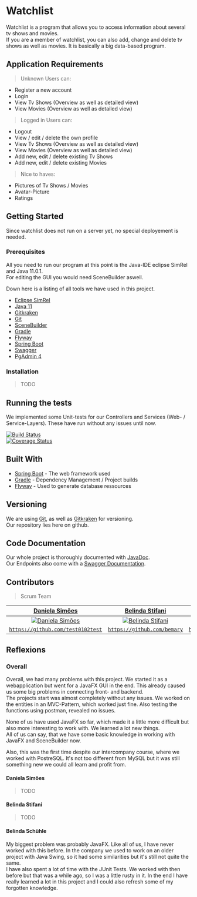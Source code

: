 # Watchlist

Watchlist is a program that allows you to access information about several tv shows and movies. <br>
If you are a member of watchlist, you can also add, change and delete tv shows as well as movies. It is basically a big data-based program. 

## Application Requirements

> Unknown Users can:
- Register a new account
- Login
- View Tv Shows (Overview as well as detailed view)
- View Movies (Overview as well as detailed view)

> Logged in Users can:
- Logout
- View / edit / delete the own profile
- View Tv Shows (Overview as well as detailed view)
- View Movies (Overview as well as detailed view)
- Add new, edit / delete existing Tv Shows
- Add new, edit / delete existing Movies

> Nice to haves:
- Pictures of Tv Shows / Movies
- Avatar-Picture
- Ratings

## Getting Started

Since watchlist does not run on a server yet, no special deployement is needed. 

### Prerequisites

All you need to run our program at this point is the Java-IDE eclipse SimRel and Java 11.0.1.<br>
For editing the GUI you would need SceneBuilder aswell.

Down here is a listing of all tools we have used in this project. 

- [Eclipse SimRel](https://www.eclipse.org/downloads/)
- [Java 11](https://www.oracle.com/technetwork/java/javase/downloads/jdk11-downloads-5066655.html)
- [Gitkraken](https://www.gitkraken.com)
- [Git](https://git-scm.com/)
- [SceneBuilder](https://gluonhq.com/products/scene-builder/)
- [Gradle](https://gradle.org/)
- [Flyway](https://flywaydb.org/)
- [Spring Boot](https://spring.io/projects/spring-boot)
- [Swagger](https://swagger.io/)
- [PgAdmin 4](https://www.pgadmin.org/)

### Installation

> TODO

## Running the tests

We implemented some Unit-tests for our Controllers and Services (Web- / Service-Layers). These have run without any issues until now. 

[![Build Status](http://img.shields.io/travis/badges/badgerbadgerbadger.svg?style=flat-square)](https://travis-ci.org/badges/badgerbadgerbadger)<br>
[![Coverage Status](http://img.shields.io/coveralls/badges/badgerbadgerbadger.svg?style=flat-square)](https://coveralls.io/r/badges/badgerbadgerbadger)


## Built With

* [Spring Boot](https://spring.io/projects/spring-boot) - The web framework used
* [Gradle](https://gradle.org/) - Dependency Management / Project builds
* [Flyway](https://flywaydb.org/) - Used to generate database ressources


## Versioning

We are using [Git](https://git-scm.com/), as well as [Gitkraken](https://www.gitkraken.com/)  for versioning. <br>
Our repository lies here on github. 


## Code Documentation

Our whole project is thoroughly documented with [JavaDoc](https://docs.oracle.com/javase/8/docs/technotes/tools/windows/javadoc.html).<br>Our Endpoints also come with a [Swagger Documentation](https://swagger.io/). 


## Contributors

> Scrum Team

| <a href="https://github.com/test0102test" target="_blank">**Daniela Simões**</a> | <a href="https://github.com/bemary" target="_blank">**Belinda Stifani**</a> | <a href="https://github.com/Lingelingeling" target="_blank">**Belinda Schühle**</a> |
| :---: |:---:| :---:|
| [![Daniela Simões](https://avatars1.githubusercontent.com/u/4284691?v=3&s=200)](https://github.com/test0102test)    | [![Belinda Stifani](https://avatars1.githubusercontent.com/u/4284691?v=3&s=200)](https://github.com/bemary) | [![Belinda Schühle](https://avatars1.githubusercontent.com/u/4284691?v=3&s=200)](https://github.com/Lingelingeling)  |
| <a href="https://github.com/test0102test" target="_blank">`https://github.com/test0102test`</a> | <a href="https://github.com/bemary" target="_blank">`https://github.com/bemary`</a> | <a href="https://github.com/Lingelingeling" target="_blank">`https://github.com/Lingelingeling`</a> |


## Reflexions

### Overall

Overall, we had many problems with this project. We started it as a webapplication but went for a JavaFX GUI in the end. This already caused us some big problems in connecting front- and backend. <br>
The projects start was almost completely without any issues. We worked on the entities in an MVC-Pattern, which worked just fine. Also testing the functions using postman, revealed no issues. 

None of us have used JavaFX so far, which made it a little more difficult but also more interesting to work with. We learned a lot new things. <br>
All of us can say, that we have some basic knowledge in working with JavaFX and SceneBuilder now.

Also, this was the first time despite our intercompany course, where we worked with PostreSQL. It's not too different from MySQL but it was still something new we could all learn and profit from. 

#### Daniela Simões

> TODO

#### Belinda Stifani

> TODO

#### Belinda Schühle

My biggest problem was probably JavaFX. Like all of us, I have never worked with this before. In the company we used to work on an older project with Java Swing, so it had some similarities but it's still not quite the same. <br>
I have also spent a lot of time with the JUnit Tests. We worked with then before but that was a while ago, so I was a little rusty in it. In the end I have really learned a lot in this project and I could also refresh some of my forgotten knowledge. 
